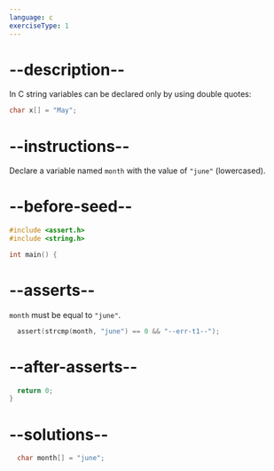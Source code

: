 ```yaml
---
language: c
exerciseType: 1
---
```


# --description--

In C string variables can be declared only by using double quotes:
```c
char x[] = "May";
```

# --instructions--

Declare a variable named `month` with the value of `"june"` (lowercased).

# --before-seed--

```c
#include <assert.h>
#include <string.h>

int main() {
```

# --asserts--

`month` must be equal to `"june"`.

```c
  assert(strcmp(month, "june") == 0 && "--err-t1--");
```

# --after-asserts--

```c
  return 0;
}
```

# --solutions--

```c
  char month[] = "june";
```
